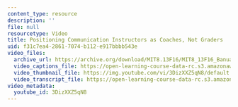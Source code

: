```yaml
---
content_type: resource
description: ''
file: null
resourcetype: Video
title: Positioning Communication Instructors as Coaches, Not Graders
uid: f31c7ea4-2861-7074-b112-e917bbbb543e
video_files:
  archive_url: https://archive.org/download/MIT8.13F16/MIT8_13F16_Banuazizi_Coaches_not_Graders_300k.mp4
  video_captions_file: https://open-learning-course-data-rc.s3.amazonaws.com/8-13-14-experimental-physics-i-ii-junior-lab-fall-2016-spring-2017/7513a13350685708aa93114ce2fc0155_3DizXXZ5qN8.vtt
  video_thumbnail_file: https://img.youtube.com/vi/3DizXXZ5qN8/default.jpg
  video_transcript_file: https://open-learning-course-data-rc.s3.amazonaws.com/8-13-14-experimental-physics-i-ii-junior-lab-fall-2016-spring-2017/f1d747d34f0b9b21e689e681b1618402_3DizXXZ5qN8.pdf
video_metadata:
  youtube_id: 3DizXXZ5qN8
---
```

